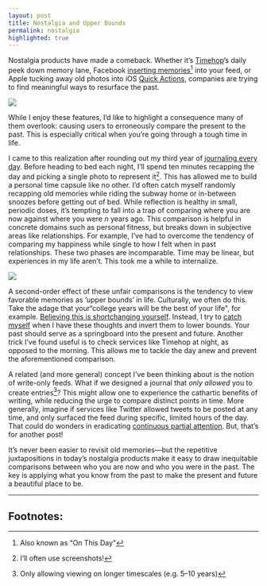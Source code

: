 ```yaml
---
layout: post
title: Nostalgia and Upper Bounds
permalink: nostalgia
highlighted: true
---
```


Nostalgia products have made a comeback. Whether it’s [Timehop](https://timehop.com)’s daily peek down memory lane, Facebook [inserting memories](https://www.facebook.com/help/1422085768088554)[^1] into your feed, or Apple tucking away old photos into iOS [Quick Actions](https://developer.apple.com/ios/human-interface-guidelines/extensions/home-screen-actions/), companies are trying to find meaningful ways to resurface the past.

![](https://i.imgur.com/bsRwOVR.jpg)

While I enjoy these features, I’d like to highlight a consequence many of them overlook: causing users to erroneously compare the present to the past. This is especially critical when you’re going through a tough time in life.

I came to this realization after rounding out my third year of [journaling every day](/small-moments). Before heading to bed each night, I’ll spend ten minutes recapping the day and picking a single photo to represent it[^2]. This has allowed me to build a personal time capsule like no other. I’d often catch myself randomly recapping old memories while riding the subway home or in-between snoozes before getting out of bed. While reflection is healthy in small, periodic doses, it’s tempting to fall into a trap of comparing where you are now against where you were *n* years ago. This comparison is helpful in concrete domains such as personal fitness, but breaks down in subjective areas like relationships. For example, I’ve had to overcome the tendency of comparing my happiness while single to how I felt when in past relationships. These two phases are incomparable. Time may be linear, but experiences in my life aren’t. This took me a while to internalize.

![](http://i.imgur.com/OrevQJp.jpg)

A second-order effect of these unfair comparisons is the tendency to view favorable memories as ’upper bounds’ in life. Culturally, we often do this. Take the adage that your“college years will be the best of your life", for example. [Believing this is shortchanging yourself](https://github.com/Jasdev/jasdev.github.io/blame/c76d77c8cb92680a831f762284b80c4d6e8b418f/_posts/2015-08-31-lessons-after-school.md#L15). Instead, I try to [catch myself](http://www.insightmeditationcenter.org/books-articles/articles/mental-noting/) when I have these thoughts and invert them to lower bounds. Your past should serve as a springboard into the present and future. Another trick I’ve found useful is to check services like Timehop at night, as opposed to the morning. This allows me to tackle the day anew and prevent the aforementioned comparison.

A related (and more general) concept I’ve been thinking about is the notion of write-only feeds. What if we designed a journal that *only allowed* you to create entries[^3]? This might allow one to experience the cathartic benefits of writing, while reducing the urge to compare distinct points in time. More generally, imagine if services like Twitter allowed tweets to be posted at any time, and only surfaced the feed during specific, limited hours of the day. That could do wonders in eradicating [continuous partial attention](https://en.wikipedia.org/wiki/Continuous_partial_attention). But, that’s for another post!

It’s never been easier to revisit old memories—but the repetitive juxtapositions in today’s nostalgia products make it easy to draw inequitable comparisons between who you are now and who you were in the past. The key is applying what you know from the past to make the present and future a beautiful place to be.

---

## Footnotes:

[^1]: Also known as “On This Day”

[^2]: I’ll often use screenshots!

[^3]: Only allowing viewing on longer timescales (e.g. 5–10 years)
